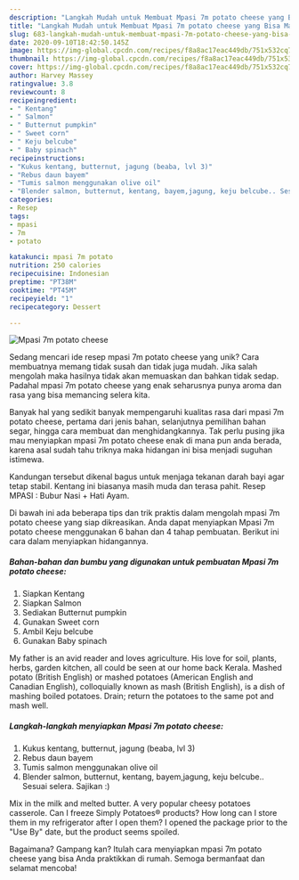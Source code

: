 ```yaml
---
description: "Langkah Mudah untuk Membuat Mpasi 7m potato cheese yang Bisa Manjain Lidah"
title: "Langkah Mudah untuk Membuat Mpasi 7m potato cheese yang Bisa Manjain Lidah"
slug: 683-langkah-mudah-untuk-membuat-mpasi-7m-potato-cheese-yang-bisa-manjain-lidah
date: 2020-09-10T18:42:50.145Z
image: https://img-global.cpcdn.com/recipes/f8a8ac17eac449db/751x532cq70/mpasi-7m-potato-cheese-foto-resep-utama.jpg
thumbnail: https://img-global.cpcdn.com/recipes/f8a8ac17eac449db/751x532cq70/mpasi-7m-potato-cheese-foto-resep-utama.jpg
cover: https://img-global.cpcdn.com/recipes/f8a8ac17eac449db/751x532cq70/mpasi-7m-potato-cheese-foto-resep-utama.jpg
author: Harvey Massey
ratingvalue: 3.8
reviewcount: 8
recipeingredient:
- " Kentang"
- " Salmon"
- " Butternut pumpkin"
- " Sweet corn"
- " Keju belcube"
- " Baby spinach"
recipeinstructions:
- "Kukus kentang, butternut, jagung (beaba, lvl 3)"
- "Rebus daun bayem"
- "Tumis salmon menggunakan olive oil"
- "Blender salmon, butternut, kentang, bayem,jagung, keju belcube.. Sesuai selera. Sajikan :)"
categories:
- Resep
tags:
- mpasi
- 7m
- potato

katakunci: mpasi 7m potato 
nutrition: 250 calories
recipecuisine: Indonesian
preptime: "PT38M"
cooktime: "PT45M"
recipeyield: "1"
recipecategory: Dessert

---
```



![Mpasi 7m potato cheese](https://img-global.cpcdn.com/recipes/f8a8ac17eac449db/751x532cq70/mpasi-7m-potato-cheese-foto-resep-utama.jpg)

Sedang mencari ide resep mpasi 7m potato cheese yang unik? Cara membuatnya memang tidak susah dan tidak juga mudah. Jika salah mengolah maka hasilnya tidak akan memuaskan dan bahkan tidak sedap. Padahal mpasi 7m potato cheese yang enak seharusnya punya aroma dan rasa yang bisa memancing selera kita.

Banyak hal yang sedikit banyak mempengaruhi kualitas rasa dari mpasi 7m potato cheese, pertama dari jenis bahan, selanjutnya pemilihan bahan segar, hingga cara membuat dan menghidangkannya. Tak perlu pusing jika mau menyiapkan mpasi 7m potato cheese enak di mana pun anda berada, karena asal sudah tahu triknya maka hidangan ini bisa menjadi suguhan istimewa.

Kandungan tersebut dikenal bagus untuk menjaga tekanan darah bayi agar tetap stabil. Kentang ini biasanya masih muda dan terasa pahit. Resep MPASI : Bubur Nasi + Hati Ayam.


Di bawah ini ada beberapa tips dan trik praktis dalam mengolah mpasi 7m potato cheese yang siap dikreasikan. Anda dapat menyiapkan Mpasi 7m potato cheese menggunakan 6 bahan dan 4 tahap pembuatan. Berikut ini cara dalam menyiapkan hidangannya.

<!--inarticleads1-->

##### Bahan-bahan dan bumbu yang digunakan untuk pembuatan Mpasi 7m potato cheese:

1. Siapkan  Kentang
1. Siapkan  Salmon
1. Sediakan  Butternut pumpkin
1. Gunakan  Sweet corn
1. Ambil  Keju belcube
1. Gunakan  Baby spinach


My father is an avid reader and loves agriculture. His love for soil, plants, herbs, garden kitchen, all could be seen at our home back Kerala. Mashed potato (British English) or mashed potatoes (American English and Canadian English), colloquially known as mash (British English), is a dish of mashing boiled potatoes. Drain; return the potatoes to the same pot and mash well. 

<!--inarticleads2-->

##### Langkah-langkah menyiapkan Mpasi 7m potato cheese:

1. Kukus kentang, butternut, jagung (beaba, lvl 3)
1. Rebus daun bayem
1. Tumis salmon menggunakan olive oil
1. Blender salmon, butternut, kentang, bayem,jagung, keju belcube.. Sesuai selera. Sajikan :)


Mix in the milk and melted butter. A very popular cheesy potatoes casserole. Can I freeze Simply Potatoes® products? How long can I store them in my refrigerator after I open them? I opened the package prior to the &#34;Use By&#34; date, but the product seems spoiled. 

Bagaimana? Gampang kan? Itulah cara menyiapkan mpasi 7m potato cheese yang bisa Anda praktikkan di rumah. Semoga bermanfaat dan selamat mencoba!
